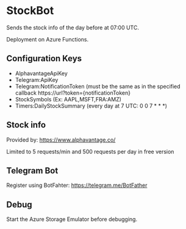 # StockBot

Sends the stock info of the day before at 07:00 UTC.

Deployment on Azure Functions.

## Configuration Keys
* AlphavantageApiKey
* Telegram:ApiKey
*	Telegram:NotificationToken (must be the same as in the specified callback https://url?token={notificationToken}
* StockSymbols (Ex: AAPL,MSFT,FRA:AMZ)
* Timers:DailyStockSummary (every day at 7 UTC: 0 0 7 * * *)

## Stock info
Provided by: https://www.alphavantage.co/

Limited to 5 requests/min and 500 requests per day in free version

## Telegram Bot
Register using BotFahter: https://telegram.me/BotFather

## Debug
Start the Azure Storage Emulator before debugging.
